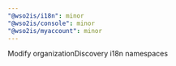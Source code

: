 ```yaml
---
"@wso2is/i18n": minor
"@wso2is/console": minor
"@wso2is/myaccount": minor
---
```


Modify organizationDiscovery i18n namespaces

